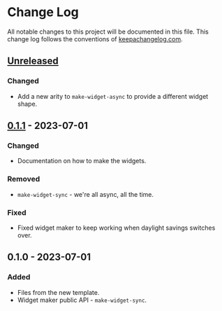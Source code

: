 # Change Log
All notable changes to this project will be documented in this file. This change log follows the conventions of [keepachangelog.com](http://keepachangelog.com/).

## [Unreleased]
### Changed
- Add a new arity to `make-widget-async` to provide a different widget shape.

## [0.1.1] - 2023-07-01
### Changed
- Documentation on how to make the widgets.

### Removed
- `make-widget-sync` - we're all async, all the time.

### Fixed
- Fixed widget maker to keep working when daylight savings switches over.

## 0.1.0 - 2023-07-01
### Added
- Files from the new template.
- Widget maker public API - `make-widget-sync`.

[Unreleased]: https://sourcehost.site/your-name/sandbox/compare/0.1.1...HEAD
[0.1.1]: https://sourcehost.site/your-name/sandbox/compare/0.1.0...0.1.1
